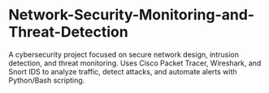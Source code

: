 # Network-Security-Monitoring-and-Threat-Detection
A cybersecurity project focused on secure network design, intrusion detection, and threat monitoring. Uses Cisco Packet Tracer, Wireshark, and Snort IDS to analyze traffic, detect attacks, and automate alerts with Python/Bash scripting.
